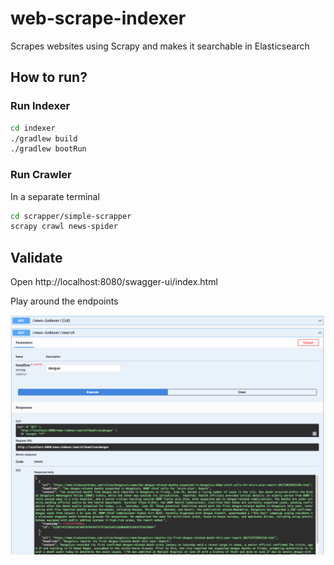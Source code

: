 # web-scrape-indexer
Scrapes websites using Scrapy and makes it searchable in Elasticsearch

## How to run?

### Run Indexer
```bash
cd indexer
./gradlew build
./gradlew bootRun
```

### Run Crawler
In a separate terminal
```bash
cd scrapper/simple-scrapper
scrapy crawl news-spider
```

## Validate
Open http://localhost:8080/swagger-ui/index.html

Play around the endpoints

![alt text](image-1.png)